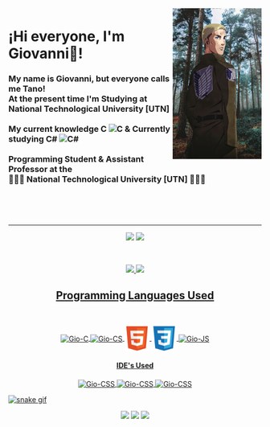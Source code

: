 <img align="right" height="300" src="./assets/Erwin Smith.jpeg"/>
<div align='left'>
<h1> ¡Hi everyone, I'm Giovanni👋!</h1>
<h3> My name is Giovanni, but everyone calls me Tano!<br>
     At the present time I'm Studying at <strong>National Technological University [UTN]</strong><br><br>
My current knowledge
C <img src="https://cdn.jsdelivr.net/gh/devicons/devicon/icons/c/c-original.svg" alt="C" width="40" height="28"/> & Currently studying C# <img src="https://cdn.jsdelivr.net/gh/devicons/devicon/icons/csharp/csharp-original.svg" alt="C#" width="30" height="30">
        <br><br>
        Programming Student & Assistant Professor at the
        <br>
      👨🏻‍💻 <strong>National Technological University [UTN]</strong> 👨🏻‍💻</h3>
    </div>    
  
  <br><br><br>
  
  ---
  <div>
  <p align="center">
    <img height = "170cm" src ="https://github-readme-stats.vercel.app/api?username=GioLucc&include_all_commits=true&show_icons=true&theme=radical"/>
    <img height = "170cm" src ="https://github-readme-stats.vercel.app/api/top-langs/?username=GioLucc&layout=compact&hide=css&theme=radical"/>
  </p>
    
<br>
  <p align="center">
    <a href="https://github.com/GioLucc/Ejercicios-Cuatrimestre-C.">
    <img height = "150cm" src ="https://github-readme-stats.vercel.app/api/pin/?username=GioLucc&repo=Ejercicios-Cuatrimestre-C.&theme=radical"/>
    <a href="https://github.com/GioLucc/Ejercicios-Cuatrimestre-CSharp">
    <img height = "150cm" src ="https://github-readme-stats.vercel.app/api/pin/?username=GioLucc&repo=Ejercicios-Cuatrimestre-CSharp&theme=radical"/>
  </p>
</div>

<div>
  <p align="center">
  <h2 align = "center"> Programming Languages Used</h2><br> 
    </p>
  <p align="center">
  <img align="center" alt="Gio-C" height="50" width="50" src="https://cdn.jsdelivr.net/gh/devicons/devicon/icons/c/c-original.svg">
  <img align="center" alt="Gio-CS" height="50" width="50" src="https://cdn.jsdelivr.net/gh/devicons/devicon/icons/csharp/csharp-original.svg">
  <img align="center" alt="Gio-HTML" height="50" width="50" src="https://raw.githubusercontent.com/devicons/devicon/master/icons/html5/html5-original.svg">
  <img align="center" alt="Gio-CSS" height="50" width="50" src="https://raw.githubusercontent.com/devicons/devicon/master/icons/css3/css3-original.svg">
  <img align="center" alt="Gio-JS" height="50" width="50" src="https://cdn.jsdelivr.net/gh/devicons/devicon/icons/javascript/javascript-original.svg">
  </p>
   <h4 align = "center"> IDE's Used</h4>
  <p align="center">
     <img align="center" alt="Gio-CSS" height="45" width="45" src="https://cdn.worldvectorlogo.com/logos/eclipse-11.svg">
     <img align="center" alt="Gio-CSS" height="45" width="45" src="https://cdn.jsdelivr.net/gh/devicons/devicon/icons/vscode/vscode-original.svg">
     <img align="center" alt="Gio-CSS" height="45" width="45" src="https://cdn.jsdelivr.net/gh/devicons/devicon/icons/visualstudio/visualstudio-plain.svg">     
      </p>
</div>

![snake gif](https://github.com/GioLucc/GioLucc/blob/output/github-contribution-grid-snake.svg)

<div> 
<p align="center">
  <a href="https://instagram.com/tanolucc" target="_blank"><img src="https://img.shields.io/badge/-Instagram-%23E4405F?style=for-the-badge&logo=instagram&logoColor=white" target="_blank"></a>
  <a href = "mailto:giolucarna@gmail.com"><img src="https://img.shields.io/badge/-Gmail-%23333?style=for-the-badge&logo=gmail&logoColor=white" target="_blank"></a>
  <a href="https://www.linkedin.com/in/giovanni-lucchetta-5aa1b11a3/" target="_blank"><img src="https://img.shields.io/badge/-LinkedIn-%230077B5?style=for-the-badge&logo=linkedin&logoColor=white" target="_blank"></a> 
</p>
</div>

<!--
**GioLucc/GioLucc** is a ✨ _special_ ✨ repository because its `README.md` (this file) appears on your GitHub profile.

Here are some ideas to get you started:

- 🔭 I’m currently working on ...
- 🌱 I’m currently learning ...
- 👯 I’m looking to collaborate on ...
- 🤔 I’m looking for help with ...
- 💬 Ask me about ...
- 📫 How to reach me: ...
- 😄 Pronouns: ...
- ⚡ Fun fact: ...
-->
